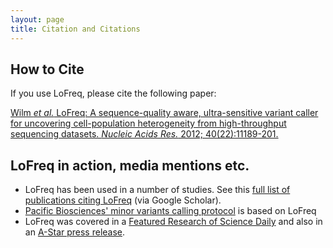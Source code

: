 ```yaml
---
layout: page
title: Citation and Citations
---
```


## How to Cite

If you use LoFreq, please cite the following paper:

[Wilm *et al.* LoFreq: A sequence-quality aware, ultra-sensitive variant caller for uncovering cell-population heterogeneity from high-throughput sequencing datasets. _Nucleic Acids Res._ 2012; 40(22):11189-201.](http://www.ncbi.nlm.nih.gov/pubmed/23066108)

## LoFreq in action, media mentions etc.

- LoFreq has been used in a number of studies. See this
  [full list of publications citing LoFreq](http://scholar.google.com.sg/scholar?oi=bibs&hl=en&cites=12020456701536684432)
  (via Google Scholar).
- [Pacific Biosciences' minor variants calling protocol](https://github.com/PacificBiosciences/Bioinformatics-Training/wiki/Minor-Variants-and-Phasing-Analysis) is based on LoFreq
- LoFreq was covered in a [Featured Research of Science Daily](http://www.sciencedaily.com/releases/2013/03/130307145744.htm)
and also in an
[A-Star press release](http://www.research.a-star.edu.sg/research/6661).

<!-- LoFreq on PacBio also here: http://files.pacb.com/Training/SMRTAnalysisv22Overview/story.html -->


